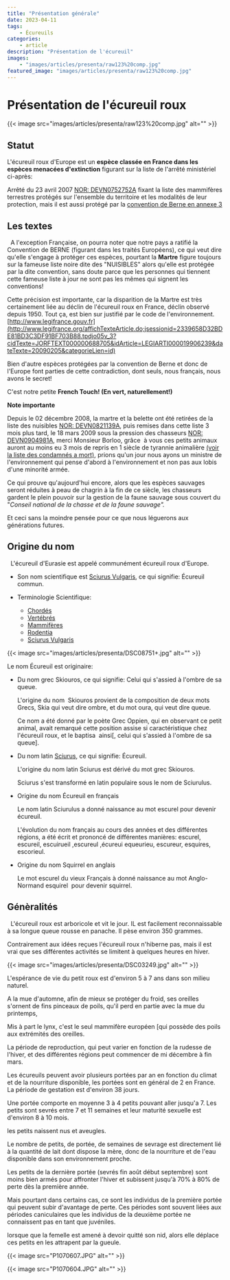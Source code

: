 ```yaml
---
title: "Présentation générale"
date: 2023-04-11
tags: 
    - Écureuils
categories:
    - article
description: "Présentation de l'écureuil"
images:
    - "images/articles/presenta/raw123%20comp.jpg"
featured_image: "images/articles/presenta/raw123%20comp.jpg"
---
```


# Présentation de l'écureuil roux

{{< image src="images/articles/presenta/raw123%20comp.jpg" alt="" >}}


## Statut 

L'écureuil roux d'Europe est un **espèce classée en France dans les espèces menacées d'extinction** figurant sur la liste de l'arrêté ministériel ci-après:  

Arrêté du 23 avril 2007 [NOR: DEVN0752752A](http://admi.net/jo/20070510/DEVN0752752A.html) fixant la liste des mammifères terrestres protégés sur l'ensemble du territoire et les modalités de leur protection, mais il est aussi protégé par la [convention de Berne en annexe 3](http://conventions.coe.int/Treaty/fr/Treaties/Html/104.htm)

## Les textes
  
A l'exception Française, on pourra noter que notre pays a ratifié la Convention de BERNE (figurant dans les traités Européens), ce qui veut dire qu'elle s'engage à protéger ces espèces, pourtant la **Martre** figure toujours sur la fameuse liste noire dite des "NUISIBLES" alors qu'elle est protégée par la dite convention, sans doute parce que les personnes qui tiennent cette fameuse liste à jour ne sont pas les mêmes qui signent les conventions! 

Cette précision est importante, car la disparition de la Martre est très certainement liée au déclin de l'écureuil roux en France, déclin observé depuis 1950. Tout ça, est bien sur justifié par le code de l'environnement. [http://www.legifrance.gouv.fr](http://www.legifrance.org/affichTexteArticle.do;jsessionid=2339658D32BDE81BD3C3DF91BF703B88.tpdjo05v_3?cidTexte=JORFTEXT000000688705&idArticle=LEGIARTI000019906239&dateTexte=20090205&categorieLien=id) 

Bien d'autre espèces protégées par la convention de Berne et donc de l'Europe font parties de cette contradiction, dont seuls, nous français, nous avons le secret! 

C'est notre petite **French Touch! (En vert, naturellement!)** 

**Note importante**

Depuis le 02 décembre 2008, la martre et la belette ont été retirées de la liste des nuisibles [NOR: DEVN0821139A](http://textes.droit.org/JORF/2008/12/11/0288/0015/), puis remises dans cette liste 3 mois plus tard, le 18 mars 2009 sous la pression des chasseurs [NOR: DEVN0904981A](http://www.legifrance.com/affichTexte.do?cidTexte=JORFTEXT000020414085),  merci Monsieur Borloo, grâce  à vous ces petits animaux auront au moins eu 3 mois de repris en 1 siècle de tyrannie animalière [(voir la liste des condamnés a mort)](http://www.legifrance.com/affichTexteArticle.do;jsessionid=73BF73F3A5297B2CEAECDE204AB94704.tpdjo17v_1?cidTexte=JORFTEXT000000688705&idArticle=LEGIARTI000020416169&dateTexte=20090710&categorieLien=id), prions qu'un jour nous ayons un ministre de l'environnement qui pense d'abord à l'environnement et non pas aux lobis d'une minorité armée.

Ce qui prouve qu'aujourd'hui encore, alors que les espèces sauvages seront réduites à peau de chagrin à la fin de ce siècle, les chasseurs gardent le plein pouvoir sur la gestion de la faune sauvage sous couvert du "*Conseil national de la chasse et de la faune sauvage".*

Et ceci sans la moindre pensée pour ce que nous léguerons aux générations futures. 


## Origine du nom 
  
L'écureuil d'Eurasie est appelé communément écureuil roux d'Europe. 

- Son nom scientifique est  [Sciurus Vulgaris](http://fr.wikipedia.org/wiki/Sciurus_vulgaris), ce qui signifie: Écureuil commun.

- Terminologie Scientifique:
  - [Chordés](http://www.termsciences.fr/-/Index/Rechercher/Classique/Naviguer/Resultats/?idt=TE.185986&lng=fr&aTree=selectionner)
  - [Vertébrés](http://www.termsciences.fr/-/Index/Rechercher/Classique/Naviguer/Resultats/?idt=TE.177285&lng=fr&aTree=selectionner)
  - [Mammifères](http://www.termsciences.fr/-/Index/Rechercher/Classique/Naviguer/Resultats/?idt=TE.184774&lng=fr&aTree=selectionner)
  - [Rodentia](http://www.termsciences.fr/-/Index/Rechercher/Classique/Naviguer/Resultats/?idt=TE.6098&lng=fr&aTree=selectionner)
  - [Sciurus Vulgaris](http://fr.wikipedia.org/wiki/Sciurus_vulgaris)

{{< image src="images/articles/presenta/DSC08751+.jpg" alt="" >}} 

Le nom Écureuil est originaire: 

- Du nom grec Skiouros, ce qui signifie: Celui qui s'assied à l'ombre de sa queue.

    L'origine du nom  Skiouros provient de la composition de deux mots Grecs, Skia qui veut dire ombre, et du mot oura, qui veut dire queue. 

    Ce nom a été donné par le poète Grec Oppien, qui en observant ce petit animal, avait remarqué cette position assise si caractéristique chez l'écureuil roux, et le baptisa  ainsi[, celui qui s'assied à l'ombre de sa queue]. 

- Du nom latin [Sciurus](http://fr.wikipedia.org/wiki/Sciurus_vulgaris "Sciurus vulgaris"), ce qui signifie: Écureuil. 

    L'origine du nom latin Sciurus est dérivé du mot grec Skiouros. 

    Sciurus s'est transformé en latin populaire sous le nom de Sciurulus. 

- Origine du nom Écureuil en français 

    Le nom latin Sciurulus a donné naissance au mot escurel pour devenir écureuil. 

    L'évolution du nom français au cours des années et des différentes régions, a été écrit et prononcé de différentes manières: escurel, escureil, escuirueil ,escureul ,écureui equeurieu, escureur, esquires, escorieul. 

- Origine du nom Squirrel en anglais 

    Le mot escurel du vieux Français à donné naissance au mot Anglo-Normand esquirel  pour devenir squirrel. 


## Génèralités 
  
L'écureuil roux est arboricole et vit le jour. IL est facilement reconnaissable à sa longue queue rousse en panache. Il pèse environ 350 grammes.  

Contrairement aux idées reçues l'écureuil roux n'hiberne pas, mais il est vrai que ses différentes activités se limitent à quelques heures en hiver. 

{{< image src="images/articles/presenta/DSC03249.jpg" alt="" >}} 

L'espérance de vie du petit roux est d'environ 5 à 7 ans dans son milieu naturel. 

A la mue d'automne, afin de mieux se protéger du froid, ses oreilles s'ornent de fins pinceaux de poils, qu'il perd en partie avec la mue du printemps,  

Mis à part le lynx, c'est le seul mammifère européen [qui possède des poils aux extrémités des oreilles.

La période de reproduction, qui peut varier en fonction de la rudesse de l'hiver, et des différentes régions peut commencer de mi décembre à fin mars. 

Les écureuils peuvent avoir plusieurs portées par an en fonction du climat et de la nourriture disponible, les portées sont en général de 2 en France.  La période de gestation est d'environ 38 jours. 

Une portée comporte en moyenne 3 à 4 petits pouvant aller jusqu'a 7. Les petits sont sevrés entre 7 et 11 semaines et leur maturité sexuelle est d'environ 8 à 10 mois. 

les petits naissent nus et aveugles. 

Le nombre de petits, de portée, de semaines de sevrage est directement lié à la quantité de lait dont dispose la mère, donc de la nourriture et de l'eau disponible dans son environnement proche. 

Les petits de la dernière portée (sevrés fin août début septembre) sont moins bien armés pour affronter l'hiver et subissent jusqu'à 70% à 80% de perte dès la première année. 

Mais pourtant dans certains cas, ce sont les individus de la première portée qui peuvent subir d'avantage de perte. Ces périodes sont souvent liées aux périodes caniculaires que les individus de la deuxième portée ne connaissent pas en tant que juvéniles. 

lorsque que la femelle est amené à devoir quitté son nid, alors elle déplace ces petits en les attrapent par la gueule. 

{{< image src="P1070607.JPG" alt="" >}} 

{{< image src="P1070604.JPG" alt="" >}} 

